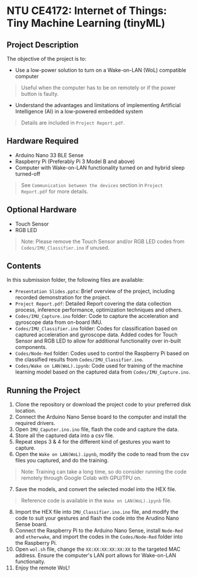 # NTU CE4172: Internet of Things: Tiny Machine Learning (tinyML)

## Project Description
The objective of the project is to:
- Use a low-power solution to turn on a Wake-on-LAN (WoL) compatible computer
> Useful when the computer has to be on remotely or if the power button is faulty.
- Understand the advantages and limitations of implementing Artificial Intelligence (AI) in a low-powered embedded system
> Details are included in ```Project Report.pdf```.

## Hardware Required
- Arduino Nano 33 BLE Sense
- Raspberry Pi (Preferably Pi 3 Model B and above)
- Computer with Wake-on-LAN functionality turned on and hybrid sleep turned-off
> See ```Communication between the devices``` section in ```Project Report.pdf``` for more details.

## Optional Hardware
- Touch Sensor
- RGB LED
> Note: Please remove the Touch Sensor and/or RGB LED codes from ```Codes/IMU_Classifier.ino``` if unused.

## Contents
In this submission folder, the following files are available:
- ```Presentation Slides.pptx```: Brief overview of the project, including recorded demonstration for the project.
- ```Project Report.pdf```: Detailed Report covering the data collection process, inference performance, optimization techniques and others.
- ```Codes/IMU_Capture.ino``` folder: Code to capture the acceleration and gyroscope data from on-board IMU.
- ```Codes/IMU_Classifier.ino``` folder: Codes for classification based on captured acceleration and gyroscope data. Added codes for Touch Sensor and RGB LED to allow for additional functionality over in-built components.
- ```Codes/Node-Red``` folder: Codes used to control the Raspberry Pi based on the classified results from ```Codes/IMU_Classifier.ino```.
- ```Codes/Wake on LAN(WoL).ipynb```: Code used for training of the machine learning model based on the captured data from ```Codes/IMU_Capture.ino```.

## Running the Project
1. Clone the repository or download the project code to your preferred disk location.
2. Connect the Arduino Nano Sense board to the computer and install the required drivers.
3. Open ```IMU_Caputer.ino.ino``` file, flash the code and capture the data.
4. Store all the captured data into a csv file.
5. Repeat steps 3 & 4 for the different kind of gestures you want to capture.
6. Open the ```Wake on LAN(WoL).ipynb```, modify the code to read from the csv files you captured, and do the training. 
> Note: Training can take a long time, so do consider running the code remotely through Google Colab with GPU/TPU on.
7. Save the models, and convert the selected model into the HEX file.
> Reference code is available in the ```Wake on LAN(WoL).ipynb``` file.
8. Import the HEX file into ```IMU_Classifier.ino.ino``` file, and modify the code to suit your gestures and flash the code into the Arudino Nano Sense board.
9. Connect the Raspberry Pi to the Arduino Nano Sense, install ```Node-Red``` and ```etherwake```, and import the codes in the ```Codes/Node-Red``` folder into the Raspberry Pi.
10. Open ```wol.sh``` file, change the ```XX:XX:XX:XX:XX:XX``` to the targeted MAC address. Ensure the computer's LAN port allows for Wake-on-LAN functionaity. 
11. Enjoy the remote WoL!
